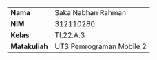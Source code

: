 |  | |
| ----------- | ----------- |
| <b> Nama     | Saka Nabhan Rahman        |
| <b> NIM     | 312110280       |
| <b> Kelas   | TI.22.A.3        |
| <b> Matakuliah   | UTS Pemrograman Mobile 2      |